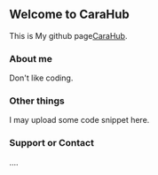 ## Welcome to CaraHub

This is My github page[CaraHub](https://github.com/CaraHub).


### About me

Don't like coding.

### Other things

I may upload some code snippet here.

### Support or Contact

....
